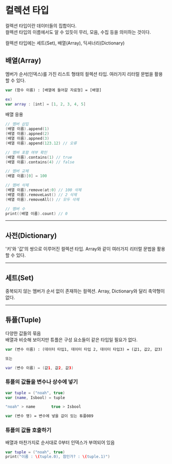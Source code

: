 # 컬렉션 타입
컬렉션 타입이란 데이터들의 집합이다.<br>
컬렉션 타입의 이름에서도 알 수 있듯이 무리, 모음, 수집 등을 의미하는 것이다.

컬렉션 타입에는 세트(Set), 배열(Array), 딕셔너리(Dictionary)

## 배열(Array)
멤버가 순서(인덱스)를 가진 리스트 형태의 컬렉션 타입. 여러가지 리터럴 문법을 활용할 수 있다.

```swift
var (함수 이름) : [배열에 들어갈 자료형] = [배열]

ex)
var array : [int] = [1, 2, 3, 4, 5]
```
배열 응용
```swift
// 멤버 삽입
(배열 이름).append(1)
(배열 이름).appned(2)
(배열 이름).appned(3)
(배열 이름).append(123.12) // 오류

// 멤버 포함 여부 확인
(배열 이름).contains(1) // true
(배열 이름).contains(4) // false

// 멤버 교체
(배열 이름)[0] = 100

// 멤버 삭제
(배열 이름).remove(at:0) // 100 삭제
(배열 이름).removeLast() // 2 삭제
(배열 이름).removeAll() // 모두 삭제

// 멤버 수
print((배열 이름).count) // 0
```
-----
## 사전(Dictionary)
'키'와 '값'의 쌍으로 이루어진 컬렉션 타입. Array와 같이 여러가지 리터럴 문법을 활용할 수 있다.

----------------
## 세트(Set)
중복되지 않는 멤버가 순서 없이 존재하는 컬렉션. Array, Dictionary와 달리 축약형이 없다.

-----------
## 튜플(Tuple)
다양한 값들의 묶음<br>
배열과 비슷해 보이지만 튜플은 구성 요소들이 같은 타입일 필요가 없다.
```swift
var (변수 이름) : (데이터 타입1, 데이터 타입 2, 데이터 타입3) = (값1, 값2, 값3)

또는

var (변수 이름) = (값1, 값2, 값3)
```

### **튜플의 값들을 변수나 상수에 넣기**

```swift
var tuple = ("noah", true)
var (name, Isbool) = tuple

"noah" > name       true > Isbool

var (변수 명) = 변수에 넣을 값이 있는 튜플089
```

### **튜플의 값들 호출하기**
배열과 마찬가지로 순서대로 0부터 인덱스가 부여되어 있음
```swift
var tuple = ("noah", true)
print("이름 : \(tuple.0), 참인가? : \(tuple.1)")
```
